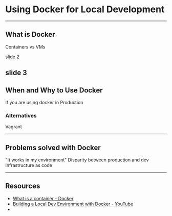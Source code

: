 # Using Docker for Local Development

---

## What is Docker

Containers vs VMs


slide 2


slide 3
---

## When and Why to Use Docker

If you are using docker in Production

### Alternatives
Vagrant

---

## Problems solved with Docker
"It works in my environment"
Disparity between production and dev
Infrastructure as code

---

## Resources

 - [What is a container - Docker](https://www.docker.com/what-container)
 - [Building a Local Dev Environment with Docker - YouTube](https://www.youtube.com/watch?v=FiaLKwdv9TI)
 - 